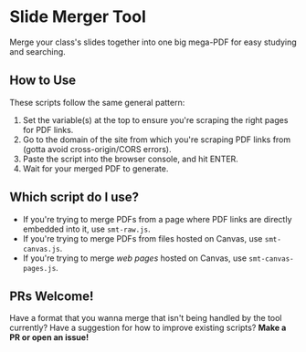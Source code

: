 # Slide Merger Tool

Merge your class's slides together into one big mega-PDF for easy studying and searching.

## How to Use

These scripts follow the same general pattern:

1. Set the variable(s) at the top to ensure you're scraping the right pages for PDF links.
2. Go to the domain of the site from which you're scraping PDF links from (gotta avoid cross-origin/CORS errors).
3. Paste the script into the browser console, and hit ENTER.
4. Wait for your merged PDF to generate.

## Which script do I use?

- If you're trying to merge PDFs from a page where PDF links are directly embedded into it, use `smt-raw.js`.
- If you're trying to merge PDFs from files hosted on Canvas, use `smt-canvas.js`.
- If you're trying to merge _web pages_ hosted on Canvas, use `smt-canvas-pages.js`.

## PRs Welcome!

Have a format that you wanna merge that isn't being handled by the tool currently? Have a suggestion for how to improve existing scripts? **Make a PR or open an issue!**
